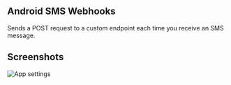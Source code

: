 Android SMS Webhooks
--------------------

Sends a POST request to a custom endpoint each time you receive an SMS message.


Screenshots
-----------

![App settings](screenshots/screenshot.png "App settings")